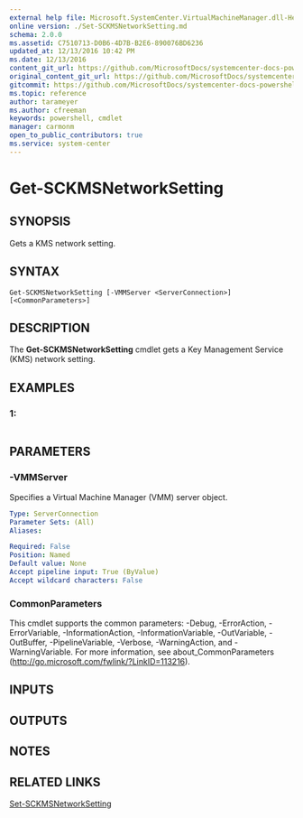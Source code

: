```yaml
---
external help file: Microsoft.SystemCenter.VirtualMachineManager.dll-Help.xml
online version: ./Set-SCKMSNetworkSetting.md
schema: 2.0.0
ms.assetid: C7510713-D0B6-4D7B-B2E6-890076BD6236
updated_at: 12/13/2016 10:42 PM
ms.date: 12/13/2016
content_git_url: https://github.com/MicrosoftDocs/systemcenter-docs-powershell/blob/master/systemcenter-cmdlets/VirtualMachineManager/v1/Get-SCKMSNetworkSetting.md
original_content_git_url: https://github.com/MicrosoftDocs/systemcenter-docs-powershell/blob/master/systemcenter-cmdlets/VirtualMachineManager/v1/Get-SCKMSNetworkSetting.md
gitcommit: https://github.com/MicrosoftDocs/systemcenter-docs-powershell/blob/ea9507ac2178040476af5407227db8cb97701ea9/systemcenter-cmdlets/VirtualMachineManager/v1/Get-SCKMSNetworkSetting.md
ms.topic: reference
author: tarameyer
ms.author: cfreeman
keywords: powershell, cmdlet
manager: carmonm
open_to_public_contributors: true
ms.service: system-center
---
```


# Get-SCKMSNetworkSetting

## SYNOPSIS
Gets a KMS network setting.

## SYNTAX

```
Get-SCKMSNetworkSetting [-VMMServer <ServerConnection>] [<CommonParameters>]
```

## DESCRIPTION
The **Get-SCKMSNetworkSetting** cmdlet gets a Key Management Service (KMS) network setting.

## EXAMPLES

### 1:
```

```

## PARAMETERS

### -VMMServer
Specifies a Virtual Machine Manager (VMM) server object.

```yaml
Type: ServerConnection
Parameter Sets: (All)
Aliases: 

Required: False
Position: Named
Default value: None
Accept pipeline input: True (ByValue)
Accept wildcard characters: False
```

### CommonParameters
This cmdlet supports the common parameters: -Debug, -ErrorAction, -ErrorVariable, -InformationAction, -InformationVariable, -OutVariable, -OutBuffer, -PipelineVariable, -Verbose, -WarningAction, and -WarningVariable. For more information, see about_CommonParameters (http://go.microsoft.com/fwlink/?LinkID=113216).

## INPUTS

## OUTPUTS

## NOTES

## RELATED LINKS

[Set-SCKMSNetworkSetting](xref:VirtualMachineManager/v1/Set-SCKMSNetworkSetting.md)


